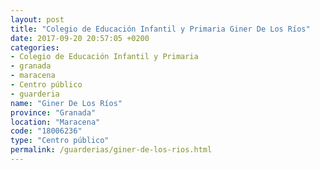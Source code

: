 ```yaml
---
layout: post
title: "Colegio de Educación Infantil y Primaria Giner De Los Ríos"
date: 2017-09-20 20:57:05 +0200
categories:
- Colegio de Educación Infantil y Primaria
- granada
- maracena
- Centro público
- guarderia
name: "Giner De Los Ríos"
province: "Granada"
location: "Maracena"
code: "18006236"
type: "Centro público"
permalink: /guarderias/giner-de-los-rios.html
---
```

